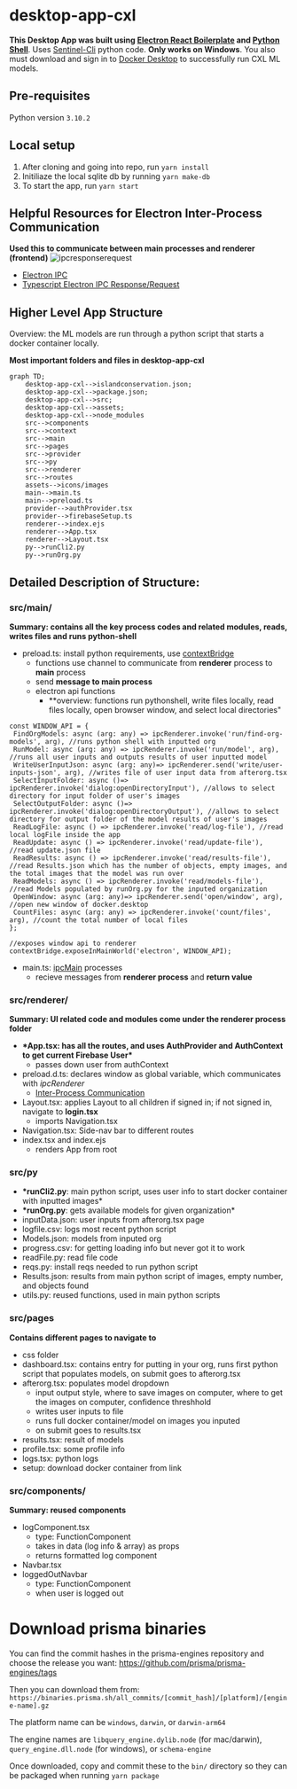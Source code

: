 # desktop-app-cxl

**This Desktop App was built using [Electron React Boilerplate](https://electron-react-boilerplate.js.org/) and [Python Shell](https://www.npmjs.com/package/python-shell)**. Uses [Sentinel-Cli](https://github.com/cxl-garage/sentinel-cli) python code. **Only works on Windows**. You also must download and sign in to [Docker Desktop](https://www.docker.com/products/docker-desktop/) to successfully run CXL ML models.

## Pre-requisites

Python version `3.10.2`

## Local setup

1. After cloning and going into repo, run `yarn install`
2. Initiliaze the local sqlite db by running `yarn make-db`
3. To start the app, run `yarn start`

## Helpful Resources for Electron Inter-Process Communication

**Used this to communicate between main processes and renderer (frontend)**
![ipcresponserequest](https://user-images.githubusercontent.com/59401357/185219866-92dd5e7f-f735-4d0c-bc6e-49d2a14c72f5.png)

- [Electron IPC](https://codex.so/electron-ipc)
- [Typescript Electron IPC Response/Request](https://blog.logrocket.com/electron-ipc-response-request-architecture-with-typescript/)

## Higher Level App Structure

Overview: the ML models are run through a python script that starts a docker container locally.

**Most important folders and files in desktop-app-cxl**

```mermaid
graph TD;
    desktop-app-cxl-->islandconservation.json;
    desktop-app-cxl-->package.json;
    desktop-app-cxl-->src;
    desktop-app-cxl-->assets;
    desktop-app-cxl-->node_modules
    src-->components
    src-->context
    src-->main
    src-->pages
    src-->provider
    src-->py
    src-->renderer
    src-->routes
    assets-->icons/images
    main-->main.ts
    main-->preload.ts
    provider-->authProvider.tsx
    provider-->firebaseSetup.ts
    renderer-->index.ejs
    renderer-->App.tsx
    renderer-->Layout.tsx
    py-->runCli2.py
    py-->runOrg.py
```

## Detailed Description of Structure:

### src/main/

**Summary: contains all the key process codes and related modules, reads, writes files and runs python-shell**

- preload.ts: install python requirements, use [contextBridge](https://www.electronjs.org/docs/latest/api/context-bridge)
  - functions use channel to communicate from **renderer** process to **main** process
  - send **message to main process**
  - electron api functions
    - \*\*overview: functions run pythonshell, write files locally, read files locally, open browser window, and select local directories"

```
const WINDOW_API = {
 FindOrgModels: async (arg: any) => ipcRenderer.invoke('run/find-org-models', arg), //runs python shell with inputted org
 RunModel: async (arg: any) => ipcRenderer.invoke('run/model', arg), //runs all user inputs and outputs results of user inputted model
 WriteUserInputJson: async (arg: any)=> ipcRenderer.send('write/user-inputs-json', arg), //writes file of user input data from afterorg.tsx
 SelectInputFolder: async ()=> ipcRenderer.invoke('dialog:openDirectoryInput'), //allows to select directory for input folder of user's images
 SelectOutputFolder: async ()=> ipcRenderer.invoke('dialog:openDirectoryOutput'), //allows to select directory for output folder of the model results of user's images
 ReadLogFile: async () => ipcRenderer.invoke('read/log-file'), //read local logFile inside the app
 ReadUpdate: async () => ipcRenderer.invoke('read/update-file'), //read update.json file
 ReadResults: async () => ipcRenderer.invoke('read/results-file'), //read Results.json which has the number of objects, empty images, and the total images that the model was run over
 ReadModels: async () => ipcRenderer.invoke('read/models-file'), //read Models populated by runOrg.py for the inputed organization
 OpenWindow: async (arg: any)=> ipcRenderer.send('open/window', arg), //open new window of docker.desktop
 CountFiles: async (arg: any) => ipcRenderer.invoke('count/files', arg), //count the total number of local files
};

//exposes window api to renderer
contextBridge.exposeInMainWorld('electron', WINDOW_API);
```

- main.ts: [ipcMain](https://www.electronjs.org/docs/latest/api/ipc-main) processes
  - recieve messages from **renderer process** and **return value**

### src/renderer/

**Summary: UI related code and modules come under the renderer process folder**

- **\*App.tsx: has all the routes, and uses AuthProvider and AuthContext to get current **Firebase User**\***
  - passes down user from authContext
- preload.d.ts: declares window as global variable, which communicates with _ipcRenderer_
  - [Inter-Process Communication](https://www.electronjs.org/docs/latest/tutorial/ipc)
- Layout.tsx: applies Layout to all children if signed in; if not signed in, navigate to **login.tsx**
  - imports Navigation.tsx
- Navigation.tsx: Side-nav bar to different routes
- index.tsx and index.ejs
  - renders App from root

### src/py

- **\*runCli2.py**: main python script, uses user info to start docker container with inputted images\*
- **\*runOrg.py**: gets available models for given organization\*
- inputData.json: user inputs from afterorg.tsx page
- logfile.csv: logs most recent python script
- Models.json: models from inputed org
- progress.csv: for getting loading info but never got it to work
- readFile.py: read file code
- reqs.py: install reqs needed to run python script
- Results.json: results from main python script of images, empty number, and objects found
- utils.py: reused functions, used in main python scripts

### src/pages

**Contains different pages to navigate to**

- css folder
- dashboard.tsx: contains entry for putting in your org, runs first python script that populates models, on submit goes to afterorg.tsx
- afterorg.tsx: populates model dropdown
  - input output style, where to save images on computer, where to get the images on computer, confidence threshhold
  - writes user inputs to file
  - runs full docker container/model on images you inputed
  - on submit goes to results.tsx
- results.tsx: result of models
- profile.tsx: some profile info
- logs.tsx: python logs
- setup: download docker container from link

### src/components/

**Summary: reused components**

- logComponent.tsx
  - type: FunctionComponent
  - takes in data (log info & array) as props
  - returns formatted log component
- Navbar.tsx
- loggedOutNavbar
  - type: FunctionComponent
  - when user is logged out

# Download prisma binaries

You can find the commit hashes in the prisma-engines repository and choose the release you want: https://github.com/prisma/prisma-engines/tags

Then you can download them from: `https://binaries.prisma.sh/all_commits/[commit_hash]/[platform]/[engine-name].gz`

The platform name can be `windows`, `darwin`, or `darwin-arm64`

The engine names are `libquery_engine.dylib.node` (for mac/darwin), `query_engine.dll.node` (for windows), or `schema-engine`

Once downloaded, copy and commit these to the `bin/` directory so they can be packaged when running `yarn package`
